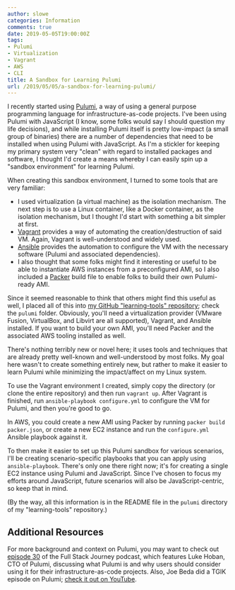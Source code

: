 ```yaml
---
author: slowe
categories: Information
comments: true
date: 2019-05-05T19:00:00Z
tags:
- Pulumi
- Virtualization
- Vagrant
- AWS
- CLI
title: A Sandbox for Learning Pulumi
url: /2019/05/05/a-sandbox-for-learning-pulumi/
---
```


I recently started using [Pulumi][link-1], a way of using a general purpose programming language for infrastructure-as-code projects. I've been using Pulumi with JavaScript (I know, some folks would say I should question my life decisions), and while installing Pulumi itself is pretty low-impact (a small group of binaries) there are a number of dependencies that need to be installed when using Pulumi with JavaScript. As I'm a stickler for keeping my primary system very "clean" with regard to installed packages and software, I thought I'd create a means whereby I can easily spin up a "sandbox environment" for learning Pulumi.<!--more-->

When creating this sandbox environment, I turned to some tools that are very familiar:

* I used virtualization (a virtual machine) as the isolation mechanism. The next step is to use a Linux container, like a Docker container, as the isolation mechanism, but I thought I'd start with something a bit simpler at first.
* [Vagrant][link-4] provides a way of automating the creation/destruction of said VM. Again, Vagrant is well-understood and widely used.
* [Ansible][link-5] provides the automation to configure the VM with the necessary software (Pulumi and associated dependencies).
* I also thought that some folks might find it interesting or useful to be able to instantiate AWS instances from a preconfigured AMI, so I also included a [Packer][link-6] build file to enable folks to build their own Pulumi-ready AMI.

Since it seemed reasonable to think that others might find this useful as well, I placed all of this into [my GitHub "learning-tools" repository][link-2]; check the `pulumi` folder. Obviously, you'll need a virtualization provider (VMware Fusion, VirtualBox, and Libvirt are all supported), Vagrant, and Ansible installed. If you want to build your own AMI, you'll need Packer and the associated AWS tooling installed as well.

There's nothing terribly new or novel here; it uses tools and techniques that are already pretty well-known and well-understood by most folks. My goal here wasn't to create something entirely new, but rather to make it easier to learn Pulumi while minimizing the impact/affect on my Linux system.

To use the Vagrant environment I created, simply copy the directory (or clone the entire repository) and then run `vagrant up`. After Vagrant is finished, run `ansible-playbook configure.yml` to configure the VM for Pulumi, and then you're good to go.

In AWS, you could create a new AMI using Packer by running `packer build packer.json`, or create a new EC2 instance and run the `configure.yml` Ansible playbook against it.

To then make it easier to set up this Pulumi sandbox for various scenarios, I'll be creating scenario-specific playbooks that you can apply using `ansible-playbook`. There's only one there right now; it's for creating a single EC2 instance using Pulumi and JavaScript. Since I've chosen to focus my efforts around JavaScript, future scenarios will also be JavaScript-centric, so keep that in mind.

(By the way, all this information is in the README file in the `pulumi` directory of my "learning-tools" repository.)

## Additional Resources

For more background and context on Pulumi, you may want to check out [episode 30][link-3] of the Full Stack Journey podcast, which features Luke Hoban, CTO of Pulumi, discussing what Pulumi is and why users should consider using it for their infrastructure-as-code projects. Also, Joe Beda did a TGIK episode on Pulumi; [check it out on YouTube][link-7].

[link-1]: https://pulumi.io
[link-2]: https://github.com/scottslowe/learning-tools
[link-3]: https://packetpushers.net/podcast/full-stack-journey-030-building-cloud-native-infrastructure-as-code-with-pulumi/
[link-4]: https://www.vagrantup.com/
[link-5]: https://www.ansible.com/
[link-6]: https://www.packer.io/
[link-7]: https://www.youtube.com/watch?v=ILMK65YVSKw
